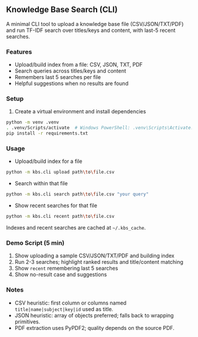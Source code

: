 ## Knowledge Base Search (CLI)

A minimal CLI tool to upload a knowledge base file (CSV/JSON/TXT/PDF) and run TF-IDF search over titles/keys and content, with last-5 recent searches.

### Features
- Upload/build index from a file: CSV, JSON, TXT, PDF
- Search queries across titles/keys and content
- Remembers last 5 searches per file
- Helpful suggestions when no results are found

### Setup

1. Create a virtual environment and install dependencies
```bash
python -m venv .venv
. .venv/Scripts/activate  # Windows PowerShell: .venv\Scripts\Activate.ps1
pip install -r requirements.txt
```

### Usage

- Upload/build index for a file
```bash
python -m kbs.cli upload path\to\file.csv
```

- Search within that file
```bash
python -m kbs.cli search path\to\file.csv "your query"
```

- Show recent searches for that file
```bash
python -m kbs.cli recent path\to\file.csv
```

Indexes and recent searches are cached at `~/.kbs_cache`.

### Demo Script (5 min)
1. Show uploading a sample CSV/JSON/TXT/PDF and building index
2. Run 2-3 searches; highlight ranked results and title/content matching
3. Show `recent` remembering last 5 searches
4. Show no-result case and suggestions

### Notes
- CSV heuristic: first column or columns named `title|name|subject|key|id` used as title.
- JSON heuristic: array of objects preferred; falls back to wrapping primitives.
- PDF extraction uses PyPDF2; quality depends on the source PDF. 
